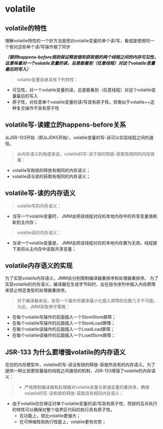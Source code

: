 # volatile

## volatile的特性

理解volatile特性的一个好方法是把对volatile变量的单个读/写，看成是使用同一个锁对这些单个读/写操作做了同步

***（锁的happens-before规则保证释放锁和获取锁的两个线程之间的内存可见性，这意味着对一个volatile变量的读，总是能看到（任意线程）对这个volatile变量最后的写入）***

>volatile变量自身具有下列特性：
* 可见性，对一个volatile变量的读，总是能看到（任意线程）对这个volatile变量最后的写入
* 原子性，对任意单个volatile变量的读/写具有原子性，但类似于volatile++这种复合操作不具有原子性

## volatile写-读建立的happens-before关系

从JSR-133开始（即从JDK5开始），volatile变量的写-读可以实现线程之间的通信。

>从内存语义的角度来说，volatile的写-读于锁的释放-获取有相同的内存效果：
* volatile写和锁的释放有相同的内存语义；
* volatile读与锁的获取有相同的内存语义；

## volatile写-读的内存语义

>volatile写的内存语义：
* 当写一个volatile变量时， JMM会把该线程对应的本地内存中的共享变量值刷新到主内存；

>volatile读的内存语义：
* 当读一个volatile变量是， JMM会把该线程对应的本地内存置为无效。线程接下来将从主内存中读取共享变量；

## volatile内存语义的实现

为了实现volatile内存语义，JMM会分别限制编译器重排序和处理器重排序。
为了实现volatile的内存语义，编译器在生成字节码时，会在指令序列中插入内存屏障来禁止特定类型的处理器重排序。
>对于编译器来说，发现一个最优布置来最小化插入屏障的总数几乎不可能，为此，JMM采取保守策略：
* 在每个volatile写操作的前面插入一个StoreStore屏障；
* 在每个volatile写操作的后面插入一个StoreLoad屏障；
* 在每个volatile读操作的后面插入一个LoadLoad屏障；
* 在每个volatile读操作的后面插入一个LoadStore屏障；

## JSR-133 为什么要增强volatile的内存语义

在旧的内存模型中，volatile的写-读没有锁的释放-获取所具有的内存语义。为了提供一种比锁更轻量级的线程之间通信的机制，JSR-133增强了volatile的内存语义：
>* 严格限制编译器和处理器对volatile变量与普通变量的重排序，确保volatile的写-读和锁的释放-获取具有相同内存语义；
* 由于volatile仅仅保证对单个volatile变量的读/写具有原子性，而锁的互斥执行的特性可以确保对整个临界区代码的执行具有原子性。
  * 在功能上，锁比volatile更强大； 
  * 在可伸缩性和执行性能上，volatile更有优势；